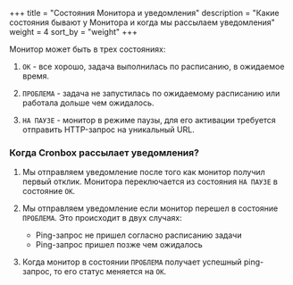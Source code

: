 +++
title = "Состояния Монитора и уведомления"
description = "Какие состояния бывают у Монитора и когда мы рассылаем уведомления"
weight = 4
sort_by = "weight"
+++

Монитор может быть в трех состояниях:

1. `OK` - все хорошо, задача выполнилась по расписанию, в ожидаемое время.

2. `ПРОБЛЕМА` - задача не запустилась по ожидаемому расписанию или работала дольше чем ожидалось.

3. `НА ПАУЗЕ` - монитор в режиме паузы, для его активации требуется отправить HTTP-запрос на уникальный URL.

### Когда Cronbox рассылает уведомления?

1. Мы отправляем уведомление после того как монитор получил первый отклик. Монитора переключается из состояния `НА ПАУЗЕ`
в состояние `ОК`.

2. Мы отправляем уведомление если монитор перешел в состояние `ПРОБЛЕМА`. Это происходит в двух случаях:
    - Ping-запрос не пришел согласно расписанию задачи
    - Ping-запрос пришел позже чем ожидалось

3. Когда монитор в состоянии `ПРОБЛЕМА` получает успешный ping-запрос, то его статус меняется на `ОК`. 
